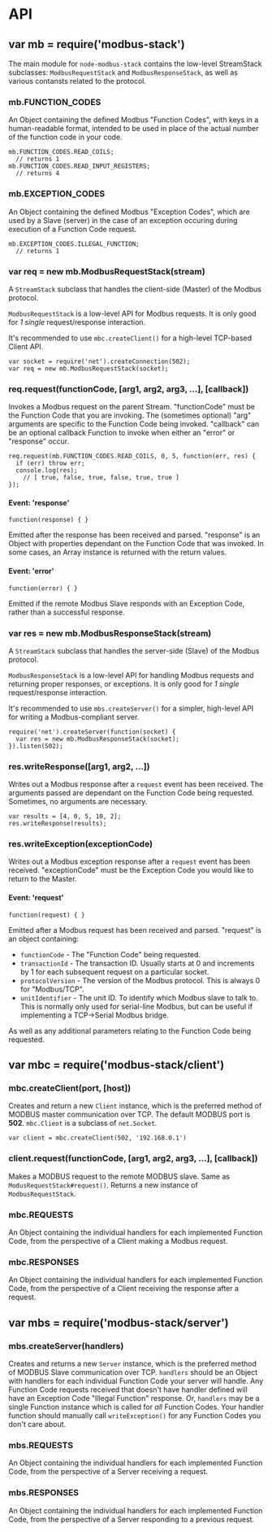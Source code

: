 # API

## var mb = require('modbus-stack')

The main module for `node-modbus-stack` contains the low-level StreamStack subclasses:
`ModbusRequestStack` and `ModbusResponseStack`, as well as various contansts related to
the protocol.

### mb.FUNCTION_CODES

An Object containing the defined Modbus "Function Codes", with keys in a human-readable
format, intended to be used in place of the actual number of the function code in your code.

    mb.FUNCTION_CODES.READ_COILS;
      // returns 1
    mb.FUNCTION_CODES.READ_INPUT_REGISTERS;
      // returns 4

### mb.EXCEPTION_CODES

An Object containing the defined Modbus "Exception Codes", which are used by a Slave
(server) in the case of an exception occuring during execution of a Function Code request.

    mb.EXCEPTION_CODES.ILLEGAL_FUNCTION;
      // returns 1


### var req = new mb.ModbusRequestStack(stream)

A `StreamStack` subclass that handles the client-side (Master) of the Modbus protocol.

`ModbusRequestStack` is a low-level API for Modbus requests. It is only good for _1 single_
request/response interaction.

It's recommended to use `mbc.createClient()` for a high-level TCP-based Client API.

    var socket = require('net').createConnection(502);
    var req = new mb.ModbusRequestStack(socket);

### req.request(functionCode, [arg1, arg2, arg3, ...], [callback])

Invokes a Modbus request on the parent Stream. "functionCode" must be the Function Code
that you are invoking. The (sometimes optional) "arg" arguments are specific to the
Function Code being invoked. "callback" can be an optional callback Function to invoke
when either an "error" or "response" occur.

    req.request(mb.FUNCTION_CODES.READ_COILS, 0, 5, function(err, res) {
      if (err) throw err;
      console.log(res);
        // [ true, false, true, false, true, true ]
    });

#### Event: 'response'

`function(response) { }`

Emitted after the response has been received and parsed. "response" is an Object
with properties dependant on the Function Code that was invoked. In some cases,
an Array instance is returned with the return values.

#### Event: 'error'

`function(error) { }`

Emitted if the remote Modbus Slave responds with an Exception Code, rather than a
successful response.

### var res = new mb.ModbusResponseStack(stream)

A `StreamStack` subclass that handles the server-side (Slave) of the Modbus protocol.

`ModbusResponseStack` is a low-level API for handling Modbus requests and returning
proper responses, or exceptions. It is only good for _1 single_ request/response
interaction.

It's recommended to use `mbs.createServer()` for a simpler, high-level API for writing
a Modbus-compliant server.

    require('net').createServer(function(socket) {
      var res = new mb.ModbusResponseStack(socket);
    }).listen(502);

### res.writeResponse([arg1, arg2, ...])

Writes out a Modbus response after a `request` event has been received. The arguments
passed are dependant on the Function Code being requested. Sometimes, no arguments are
necessary.

    var results = [4, 0, 5, 10, 2];
    res.writeResponse(results);

### res.writeException(exceptionCode)

Writes out a Modbus exception response after a `request` event has been received.
"exceptionCode" must be the Exception Code you would like to return to the Master.

#### Event: 'request'

`function(request) { }`

Emitted after a Modbus request has been received and parsed. "request" is an object
containing:

 * `functionCode` - The "Function Code" being requested.
 * `transactionId` - The transaction ID. Usually starts at 0 and increments by 1
                     for each subsequent request on a particular socket.
 * `protocolVersion` - The version of the Modbus protocol. This is always 0 for "Modbus/TCP".
 * `unitIdentifier` - The unit ID. To identify which Modbus slave to talk to. This
                      is normally only used for serial-line Modbus, but can be useful
                      if implementing a TCP->Serial Modbus bridge.

As well as any additional parameters relating to the Function Code being requested.


## var mbc = require('modbus-stack/client')

### mbc.createClient(port, [host])

Creates and return a new `Client` instance, which is the preferred method of
MODBUS master communication over TCP. The default MODBUS port is __502__.
`mbc.Client` is a subclass of `net.Socket`.

    var client = mbc.createClient(502, '192.168.0.1')

### client.request(functionCode, [arg1, arg2, arg3, ...], [callback])

Makes a MODBUS request to the remote MODBUS slave. Same as `ModusRequestStack#request()`.
Returns a new instance of `ModbusRequestStack`.


### mbc.REQUESTS

An Object containing the individual handlers for each implemented Function Code,
from the perspective of a Client making a Modbus request.

### mbc.RESPONSES

An Object containing the individual handlers for each implemented Function Code,
from the perspective of a Client receiving the response after a request.


## var mbs = require('modbus-stack/server')

### mbs.createServer(handlers)

Creates and returns a new `Server` instance, which is the preferred method of
MODBUS Slave communication over TCP. `handlers` should be an Object with
handlers for each individual Function Code your server will handle. 
Any Function Code requests received that doesn't have handler defined will have
an Exception Code "Illegal Function" response. Or, `handlers` may be a single
Function instance which is called for _all_ Function Codes. Your handler function
should manually call `writeException()` for any Function Codes you don't care about.

### mbs.REQUESTS

An Object containing the individual handlers for each implemented Function Code,
from the perspective of a Server receiving a request.

### mbs.RESPONSES

An Object containing the individual handlers for each implemented Function Code,
from the perspective of a Server responding to a previous request.
